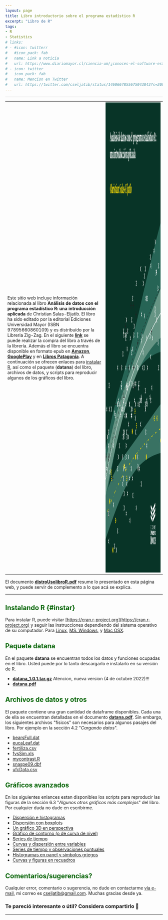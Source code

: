 ```yaml
---
layout: page
title: Libro introductorio sobre el programa estadístico R
excerpt: "Libro de R"
tags:
- R  
- Statistics
# links:
# - #icon: twitterr
#   #icon_pack: fab
#   name: Link a noticia
#   url: https://www.diariomayor.cl/ciencia-um/¿conoces-el-software-estadístico-r-profesor-lanza-libro-que-introduce-en-el-análisis-de-datos.html
# - icon: twitter
#   icon_pack: fab
#   name: Mencion en Twitter
#   url: https://twitter.com/cseljatib/status/1460667855675043843?s=20&t=20NyeERbyV3xlHUuzT74-w  
---
```


<style>H1{color:DarkRed;}</style>
<style>H2{color:DarkGreen;}</style>

--------

|              |   |
:---|:-------------------------:
Este sitio web incluye información relacionada al libro **Análisis de datos con el programa estadístico R: una introducción aplicada** de Christian Salas-Eljatib. El libro ha sido editado por la editorial Ediciones Universidad Mayor (ISBN 97895660860109) y es distribuído por la Libreria Zig-Zag. En el siguiente [**link**](https://tienda.zigzag.cl/9789566086109-analisis-de-datos-con-el-programa-estadistico-r.html) se puede realizar la compra del libro a través de la librería. Además el libro se encuentra disponible en formato epub en [**Amazon**](https://www.amazon.com/An%C3%A1lisis-datos-programa-estad%C3%ADstico-introducci%C3%B3n-ebook/dp/B09LRHNGPL/ref=sr_1_1?keywords=Christian+Salas+Eljatib&qid=1637176913&qsid=134-6265285-4112915&s=books&sr=1-1&sres=B09LRHNGPL&srpt=ABIS_BOOK),  [**GooglePlay**](https://play.google.com/store/books/details/Christian_Salas_Eljatib_An%C3%A1lisis_de_datos_con_el_p?id=15dOEAAAQBAJ&hl=es_CL&gl=US) y en [**Libros Patagonia**](https://www.librospatagonia.com/library/search/Christian%20Salas%20Eljatib). A continuación se ofrecen enlaces para [instalar R](#instar), así como el paquete (**datana**) del libro, archivos de datos, y scripts para reproducir algunos de los gráficos del libro. |  <img src="/images/portadaLibro.jpg" width="4300" height="1500">

El documento [**distroUsolibroR.pdf**](/rlibro/distroUsolibroR.pdf) resume lo presentado en esta página web, y puede servir de complemento a lo que acá se explica.

--------



## Instalando R {#instar}
Para instalar R, puede visitar [https://cran.r-project.org](https://cran.r-project.org) y seguir las instrucciones dependiendo del sistema operativo de su computador. Para [Linux](https://cran.r-project.org/bin/linux/), [MS. Windows](https://cran.r-project.org/bin/windows/), y [Mac OSX](https://cran.r-project.org/bin/macosx/).

## Paquete datana
En el paquete **datana** se encuentran todos los datos y funciones ocupadas en el libro. Usted puede por lo tanto descargarlo e instalarlo en su versión de R.


+ [**datana_1.0.1.tar.gz**](/rlibro/datana_1.0.1.tar.gz) Atencion, nueva version (4 de octubre 2022)!!!
+ [**datana.pdf**](/rlibro/datana.pdf)


## Archivos de datos y otros
El paquete contiene una gran cantidad de dataframe disponibles. Cada una de ella se encuentran detalladas en el documento [**datana.pdf**](/rlibro/datana.pdf). Sin embargo, los siguientes archivos "físicos" son necesarios para algunos pasajes del libro. Por ejemplo en la sección 4.2 "*Cargando datos*".

+ [bearsFull.dat](/rlibro/bearsFull.dat)
+ [eucaLeaf.dat](/rlibro/eucaLeaf.dat)
+ [fertiliza.csv](/rlibro/fertiliza.csv)
+ [fvsSim.xls](/rlibro/fvsSim.xls)
+ [mycontrast.R](/rlibro/mycontrast.R)
+ [snaspe09.dbf](/rlibro/snaspe09.dbf)
+ [ufcData.csv](/rlibro/ufcData.csv)

## Gráficos avanzados
En los siguientes enlances estan disponibles los scripts para reproducir las figuras de la sección 6.3 "*Algunos otros gráficos más complejos*" del libro. Por cualquier duda no dude en escribirme.

+ [Dispersión e histogramas](/rlibro/xyHist.html)
+ [Dispersión con boxplots](/rlibro/xyBoxplot.html)
+ [Un gráfico 3D en perspectiva](/rlibro/perspectiva3D.html)
+ [Gráfico de contorno (o de curva de nivel)](/rlibro/contorno.html)
+ [Series de tiempo](/rlibro/timeSerPlot.html)
+ [Curvas y dispersión entre variables](/rlibro/curvasDispe.html)
+ [Series de tiempo y observaciones puntuales](/rlibro/pspTempo.html)
+ [Histogramas en panel y símbolos griegos](/rlibro/allHistoGreek.html)
+ [Curvas y figuras en recuadros](/rlibro/innerPanelPlots.html)


## Comentarios/sugerencias?
Cualquier error, comentario o sugerencia, no dude en contactarme [vía e-mail](mailto:cseljatib@gmail.com), mi correo es cseljatib@gmail.com. Muchas gracias desde ya.


### Te pareció interesante o útil? Considera compartirlo 🙌

--------

<!-- ### Footer
 <font size="6"> This is my text number 6</font>

+ [Usando un modelo de ahusamiento](/biolibro/ahusamientoTrozado.html)
* **[Miscellaneous](./misce.md)** 
<style>H2{color:DarkOrange;}</style>
<style>p{color:Black;}</style>
<img src="/images/portadaLibro.png" width="800" height="700">
salas20 /myPubs/2020hgrate_ecoModelling.pdf (https://doi.org/10.1016/j.ecolmodel.2020.109198)
ponce 17 `doi:10.3390/f8090329`
sensors cifuentes 2018 `doi:10.3390/s18103357`.
salas10 http://rchn.biologiachile.cl/pdfs/2010/3/Soto_et_al_2010.pdf
salas06 /myPubs/2006xylofagos_RebolledoSalas_Bosque.pdf
Last updated: August 2020 -->
